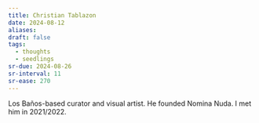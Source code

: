 ```yaml
---
title: Christian Tablazon
date: 2024-08-12
aliases: 
draft: false
tags:
  - thoughts
  - seedlings
sr-due: 2024-08-26
sr-interval: 11
sr-ease: 270
---
```

Los Baños-based curator and visual artist. He founded Nomina Nuda. I met him in 2021/2022.